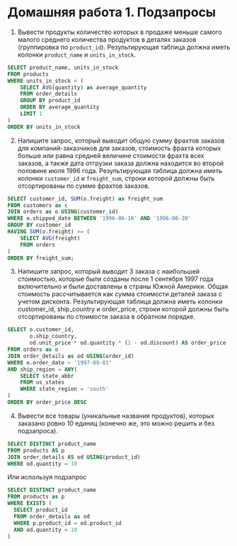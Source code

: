 # Домашняя работа 1. Подзапросы

1. Вывести продукты количество которых в продаже меньше самого 
   малого среднего количества продуктов в деталях заказов 
   (группировка по `product_id`). Результирующая таблица 
   должна иметь колонки `product_name` и `units_in_stock`.
```sql
SELECT product_name, units_in_stock
FROM products
WHERE units_in_stock < (
	SELECT AVG(quantity) as average_quantity
	FROM order_details
	GROUP BY product_id
	ORDER BY average_quantity
	LIMIT 1
)
ORDER BY units_in_stock
```

2. Напишите запрос, который выводит общую сумму фрахтов 
   заказов для компаний-заказчиков для заказов, стоимость 
   фрахта которых больше или равна средней величине 
   стоимости фрахта всех заказов, а также дата отгрузки 
   заказа должна находится во второй половине июля 1996 года. 
   Результирующая таблица должна иметь колонки `customer_id`
   и `freight_sum`, строки которой должны быть 
   отсортированы по сумме фрахтов заказов.
```sql
SELECT customer_id, SUM(o.freight) as freight_sum
FROM customers as c
JOIN orders as o USING(customer_id)
WHERE o.shipped_date BETWEEN '1996-06-16' AND '1996-06-30'
GROUP BY customer_id
HAVING SUM(o.freight) >= (
	SELECT AVG(freight)
	FROM orders
)
ORDER BY freight_sum;
```

3. Напишите запрос, который выводит 3 заказа с наибольшей 
   стоимостью, которые были созданы после 1 сентября 1997 года 
   включительно и были доставлены в страны Южной Америки. 
   Общая стоимость рассчитывается как сумма стоимости 
   деталей заказа с учетом дисконта. Результирующая 
   таблица должна иметь колонки customer_id, ship_country и 
   order_price, строки которой должны быть отсортированы по 
   стоимости заказа в обратном порядке.
```sql
SELECT o.customer_id, 
       o.ship_country, 
	   od.unit_price * od.quantity * (1 - od.discount) AS order_price
FROM orders as o
JOIN order_details as od USING(order_id)
WHERE o.order_date > '1997-09-01'
AND ship_region = ANY(
    SELECT state_abbr
	FROM us_states
	WHERE state_region = 'south'
)
ORDER BY order_price DESC

```
4. Вывести все товары (уникальные названия продуктов), 
   которых заказано ровно 10 единиц (конечно же, 
   это можно решить и без подзапроса).

```sql
SELECT DISTINCT product_name
FROM products AS p
JOIN order_details AS od USING(product_id)
WHERE od.quantity = 10
```

Или используя подзапрос
```sql
SELECT DISTINCT product_name
FROM products as p
WHERE EXISTS (
  SELECT product_id
  FROM order_details as od
  WHERE p.product_id = od.product_id
  AND od.quantity = 10
)
```
